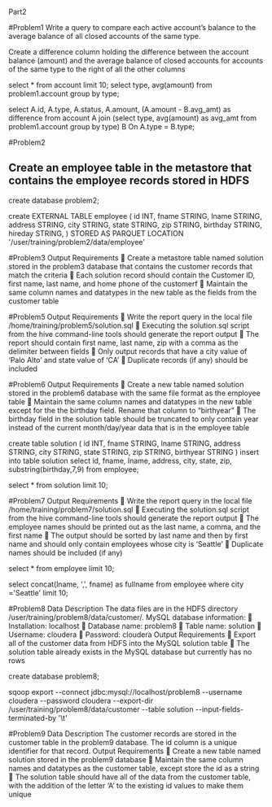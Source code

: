 Part2

#Problem1
Write a query to compare each active account’s balance to the average balance of all closed
accounts of the same type.

Create a difference column holding the difference between the account balance
(amount) and the average balance of closed accounts for accounts of the same type
to the right of all the other columns


select * from account limit 10;
select type, avg(amount) from problem1.account group by type;

select A.id, A.type, A.status, A.amount, (A.amount - B.avg_amt) as difference
from account A 
join (select type, avg(amount) as avg_amt from problem1.account group by type) B
On A.type = B.type;


#Problem2
## Create an employee table in the metastore that contains the employee records stored in HDFS

create database problem2;

create EXTERNAL TABLE employee
(
   id INT,
   fname   STRING,
   lname   STRING,
   address STRING,
   city    STRING,
   state   STRING,
   zip     STRING,
   birthday  STRING,
   hireday STRING,
 )
  STORED AS PARQUET
  LOCATION '/user/training/problem2/data/employee'
  
  
#Problem3
Output Requirements
 Create a metastore table named solution stored in the problem3 database that
contains the customer records that match the criteria
 Each solution record should contain the Customer ID, first name, last name, and
home phone of the customerf
 Maintain the same column names and datatypes in the new table as the fields from
the customer table


#Problem5
Output Requirements
 Write the report query in the local file /home/training/problem5/solution.sql
 Executing the solution.sql script from the hive command-line tools should generate
the report output
 The report should contain first name, last name, zip with a comma as the delimiter
between fields
 Only output records that have a city value of ‘Palo Alto’ and state value of ‘CA’
 Duplicate records (if any) should be included


#Problem6
Output Requirements
 Create a new table named solution stored in the problem6 database with the same
file format as the employee table
 Maintain the same column names and datatypes in the new table except for the
the birthday field. Rename that column to “birthyear”
 The birthday field in the solution table should be truncated to only contain year
instead of the current month/day/year data that is in the employee table

create table solution
(
	  id       INT,
	  fname  STRING,
	  lname    STRING,
	  address STRING,
	  city     STRING,
	  state   STRING,
	  zip      STRING,
	  birthyear STRING
)
insert into table solution
select id, fname, lname, address, city, state, zip, substring(birthday,7,9)
from employee;

select * from solution limit 10;


#Problem7
Output Requirements
 Write the report query in the local file /home/training/problem7/solution.sql
 Executing the solution.sql script from the hive command-line tools should generate
the report output
 The employee names should be printed out as the last name, a comma, and the
first name
 The output should be sorted by last name and then by first name and should only
contain employees whose city is ‘Seattle’
 Duplicate names should be included (if any)

select * from employee limit 10;

select concat(lname, ',', fname) as fullname from employee 
where city ='Seattle'  limit 10;



#Problem8
Data Description
The data files are in the HDFS directory /user/training/problem8/data/customer/.
MySQL database information:
 Installation: localhost
 Database name: problem8
 Table name: solution
 Username: cloudera
 Password: cloudera
Output Requirements
 Export all of the customer data from HDFS into the MySQL solution table
 The solution table already exists in the MySQL database but currently has no rows

create database problem8;

sqoop export --connect jdbc:mysql://localhost/problem8 --username cloudera --password cloudera --export-dir /user/training/problem8/data/customer --table solution --input-fields-terminated-by '\t'


#Problem9
Data Description
The customer records are stored in the customer table in the problem9 database. The id column is
a unique identifier for that record.
Output Requirements
 Create a new table named solution stored in the problem9 database
 Maintain the same column names and datatypes as the customer table, except
store the id as a string
 The solution table should have all of the data from the customer table, with the
addition of the letter ‘A’ to the existing id values to make them unique




 
   
